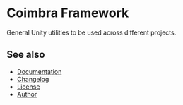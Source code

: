 # Coimbra Framework

General Unity utilities to be used across different projects.

## See also

- [Documentation](https://gitlab.com/coimbra-framework/coimbra-framework-docs)
- [Changelog](CHANGELOG.md)
- [License](LICENSE.md)
- [Author](https://gitlab.com/brunocoimbra)
